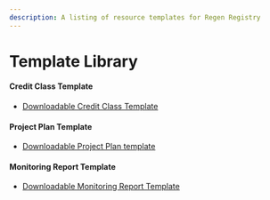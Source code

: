```yaml
---
description: A listing of resource templates for Regen Registry
---
```


# Template Library

#### Credit Class Template&#x20;

* [Downloadable Credit Class Template](https://docs.google.com/document/d/11uUFU2CwjtXFMgBVkoQuxWc0UMfT-Pul56LHeSTMxaY/copy)

#### Project Plan Template

* [Downloadable Project Plan template ](https://docs.google.com/document/d/1UNU0pcNoi44b7mHnLFTeYhVhpdhBDEOQCJfHXvmvMmI/copy)

#### Monitoring Report Template

* [Downloadable Monitoring Report Template](https://docs.google.com/document/d/1zZ1n7mOKKKno2\_1Rj0RR9dPFizEG-F-HrI23Vwutq8E/copy)
